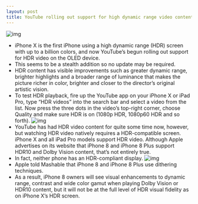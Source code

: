 ```yaml
---
layout: post
title: YouTube rolling out support for high dynamic range video content on iPhone X
---
```

![img](http://media.idownloadblog.com/wp-content/uploads/2018/05/YouTube-HDR-video-iPhone-X-001.jpg)
* iPhone X is the first iPhone using a high dynamic range (HDR) screen with up to a billion colors, and now YouTube’s begun rolling out support for HDR video on the OLED device.
* This seems to be a stealth addition so no update may be required.
* HDR content has visible improvements such as greater dynamic range, brighter highlights and a broader range of luminance that makes the picture richer in color, brighter and closer to the director’s original artistic vision.
* To test HDR playback, fire up the YouTube app on your iPhone X or iPad Pro, type “HDR videos” into the search bar and select a video from the list. Now press the three dots in the video’s top-right corner, choose Quality and make sure HDR is on (1080p HDR, 1080p60 HDR and so forth).
![img](http://media.idownloadblog.com/wp-content/uploads/2018/05/YouTube-HDR-video-iPhone-X-002.jpg)
* YouTube has had HDR video content for quite some time now, however, but watching HDR video natively requires a HDR-compatible screen. iPhone X and all iPad Pro models support HDR video. Although Apple advertises on its website that iPhone 8 and iPhone 8 Plus support HDR10 and Dolby Vision content, that’s not entirely true.
* In fact, neither phone has an HDR-compliant display.
![img](http://media.idownloadblog.com/wp-content/uploads/2018/05/YouTube-HDR-video-iPhone-X-003.jpg)
* Apple told Mashable that iPhone 8 and iPhone 8 Plus use dithering techniques.
* As a result, iPhone 8 owners will see visual enhancements to dynamic range, contrast and wide color gamut when playing Dolby Vision or HDR10 content, but it will not be at the full level of HDR visual fidelity as on iPhone X’s HDR screen.

